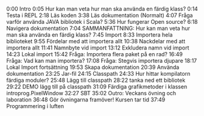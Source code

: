 0:00 Intro
0:05 Hur kan man veta hur man ska använda en färdig klass?
0:14 Testa i REPL
2:18 Läs koden
3:38 Läs dokumentation (Normalt)
4:07 Fråga varför använda JAVA bibliotek i Scala?
5:36 Hur fungerar Open source?
6:18 Navigera dokumentation
7:04 SAMMANFATTNING: Hur kan man veta hur man ska använda en färdig klass?
7:45 Import
8:33 Importera hela biblioteket
9:55 Fördelar med att importera allt
10:38 Nackdelar med att importera allt
11:41 Namnbyte vid import
13:12 Exkludera namn vid import
14:23 Lokal import
15:42 Fråga: Importera flera paket på en rad?
16:49 Fråga: Vad kan man importera?
17:08 Fråga: Stegvis importera djupare
18:17 Lokal Import fortsättning
19:53 Skapa dokumentation
20:39 Använda dokumentation
23:25 Jar-fil
24:15 Classpath
24:33 Hur hittar kompilatorn färdiga moduler?
25:48 Lägg till classpath
28:22 tanka ned ett bibliotek
29:22 DEMO lägg till på classpath
31:09 Färdiga grafikmetoder i klassen introprog.PixelWindow
32:27 SBT
35:02 Outro: Veckans övning och laboration
36:48 Gör övningarna framöver! Kursen tar tid
37:49 Programmering i luften

